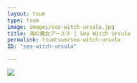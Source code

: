 ```yaml
---
layout: tsum
type: tsum
image: images/sea-witch-ursula.jpg
title: 海の魔女アースラ | Sea Witch Ursula
permalink: tsumtsum/sea-witch-ursula
ID: "sea-witch-ursula"

---
```

<img class="ui image" src="../images/sea-witch-ursula.jpg">
